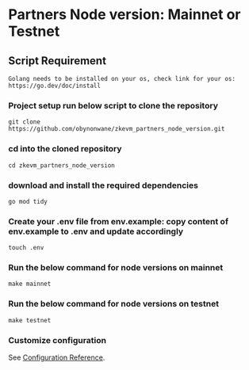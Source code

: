 # Partners Node version: Mainnet or Testnet
## Script Requirement

```
Golang needs to be installed on your os, check link for your os: https://go.dev/doc/install
```
### Project setup run below script to clone the repository

```
git clone https://github.com/obynonwane/zkevm_partners_node_version.git
```


### cd into the cloned repository
```
cd zkevm_partners_node_version
```

### download and install the required dependencies

```
go mod tidy
```

### Create your .env file from env.example: copy content of env.example to .env and update accordingly
```
touch .env
```

### Run the below command for node versions on mainnet

```
make mainnet
```

### Run the below command for node versions on testnet

```
make testnet
```

### Customize configuration

See [Configuration Reference](http://cli.vuejs.org/config/).
